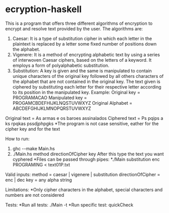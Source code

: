 # ecryption-haskell
This is a program that offers three different algorithms of encryption to encrypt and resolve text provided by the user.
The algorithms are:
1. Caesar: It is a type of substitution cipher in which each letter in the plaintext is replaced by a letter some fixed number of positions down the alphabet.
2. Vigenere: It is a method of encrypting alphabetic text by using a series of interwoven Caesar ciphers, based on the letters of a keyword. It employs a form of polyalphabetic substitution.
3. Substitution: A key is given and the same is manipulated to contain unique characters of the original key followed by all others characters of the alphabet that are not contained in the original key. The text given is ciphered by substituting each letter for their respective letter according to its position in the manipulated key. 
Example: 
  Original key      = PROGRAMACAO
  Manipulated key   = PROGAMCBDEFHIJKLNQSTUVWXYZ
  Original Alphabet = ABCDEFGHIJKLMNOPQRSTUVWXYZ
  
  Original text = As armas e os baroes assinalados
  Ciphered text = Ps pqips a ks rpqkas pssdjphpgks
*The program is not case sensitive, eather for the cipher key and for the text
 
How to run: 
1. ghc --make Main.hs
2. ./Main.hs method directionOfCipher key
After this type the text you want cyphered
*Files can be passed through pipes:
*./Main substitution enc PROGRAMING < text01P.txt


Valid inputs:
method = caesar | vigenere | substitution
directionOfCipher = enc | dec
key = any alpha string


Limitations:
*Only cipher characters in the alphabet, special characters and numbers are not considered 


Tests:
*Run all tests: ./Main -t
*Run specific test: quickCheck <PropertyName>


